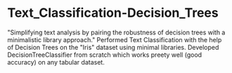 # Text_Classification-Decision_Trees
"Simplifying text analysis by pairing the robustness of decision trees with a minimalistic library approach."
Performed Text Classification with the help of Decision Trees on the "Iris" dataset using minimal libraries. Developed DecisionTreeClassifier from scratch which works preety well (good accuracy) on any tabular dataset.
